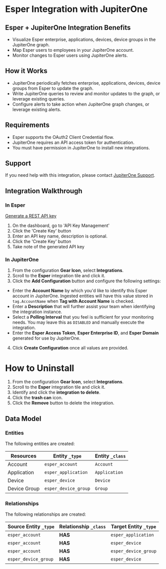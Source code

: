 # Esper Integration with JupiterOne

## Esper + JupiterOne Integration Benefits

*   Visualize Esper enterprise, applications, devices, device groups in the
    JupiterOne graph.
*   Map Esper users to employees in your JupiterOne account.
*   Monitor changes to Esper users using JupiterOne alerts.

## How it Works

*   JupiterOne periodically fetches enterprise, applications, devices, device
    groups from Esper to update the graph.
*   Write JupiterOne queries to review and monitor updates to the graph, or
    leverage existing queries.
*   Configure alerts to take action when JupiterOne graph changes, or leverage
    existing alerts.

## Requirements

*   Esper supports the OAuth2 Client Credential flow.
*   JupiterOne requires an API access token for authentication.
*   You must have permission in JupiterOne to install new integrations.

## Support

If you need help with this integration, please contact
[JupiterOne Support](https://support.jupiterone.io).

## Integration Walkthrough

### In Esper

[Generate a REST API key](https://console-docs.esper.io/api/generate.html#how-to-generate-an-api-key-from-the-console)

1.  On the dashboard, go to 'API Key Management'
2.  Click the 'Create Key' button
3.  Enter an API key name, description is optional.
4.  Click the 'Create Key' button
5.  Take note of the generated API key

### In JupiterOne

1.  From the configuration **Gear Icon**, select **Integrations**.
2.  Scroll to the **Esper** integration tile and click it.
3.  Click the **Add Configuration** button and configure the following settings:

*   Enter the **Account Name** by which you'd like to identify this Esper account
    in JupiterOne. Ingested entities will have this value stored in
    `tag.AccountName` when **Tag with Account Name** is checked.
*   Enter a **Description** that will further assist your team when identifying
    the integration instance.
*   Select a **Polling Interval** that you feel is sufficient for your monitoring
    needs. You may leave this as `DISABLED` and manually execute the integration.
*   Enter the **Esper Access Token**, **Esper Enterprise ID**, and **Esper
    Domain** generated for use by JupiterOne.

4.  Click **Create Configuration** once all values are provided.

# How to Uninstall

1.  From the configuration **Gear Icon**, select **Integrations**.
2.  Scroll to the **Esper** integration tile and click it.
3.  Identify and click the **integration to delete**.
4.  Click the **trash can** icon.
5.  Click the **Remove** button to delete the integration.

<!-- {J1_DOCUMENTATION_MARKER_START} -->

<!--
********************************************************************************
NOTE: ALL OF THE FOLLOWING DOCUMENTATION IS GENERATED USING THE
"j1-integration document" COMMAND. DO NOT EDIT BY HAND! PLEASE SEE THE DEVELOPER
DOCUMENTATION FOR USAGE INFORMATION:

https://github.com/JupiterOne/sdk/blob/main/docs/integrations/development.md
********************************************************************************
-->

## Data Model

### Entities

The following entities are created:

| Resources    | Entity `_type`       | Entity `_class` |
| ------------ | -------------------- | --------------- |
| Account      | `esper_account`      | `Account`       |
| Application  | `esper_application`  | `Application`   |
| Device       | `esper_device`       | `Device`        |
| Device Group | `esper_device_group` | `Group`         |

### Relationships

The following relationships are created:

| Source Entity `_type` | Relationship `_class` | Target Entity `_type` |
| --------------------- | --------------------- | --------------------- |
| `esper_account`       | **HAS**               | `esper_application`   |
| `esper_account`       | **HAS**               | `esper_device`        |
| `esper_account`       | **HAS**               | `esper_device_group`  |
| `esper_device_group`  | **HAS**               | `esper_device`        |

<!--
********************************************************************************
END OF GENERATED DOCUMENTATION AFTER BELOW MARKER
********************************************************************************
-->

<!-- {J1_DOCUMENTATION_MARKER_END} -->
 
<!--  jupiterOneDocVersion=1-0-0 -->